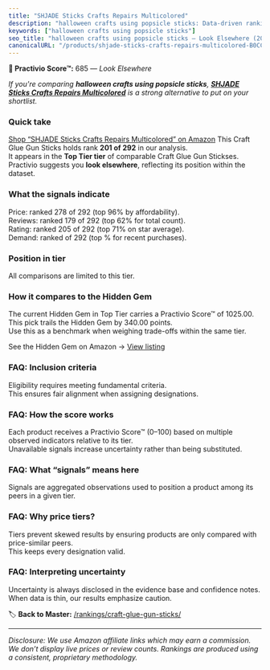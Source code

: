 ```yaml
---
title: "SHJADE Sticks Crafts Repairs Multicolored"
description: "halloween crafts using popsicle sticks: Data-driven ranking using the Practivio Score™. Positioned by quality, value, demand, findability, momentum."
keywords: ["halloween crafts using popsicle sticks"]
seo_title: "halloween crafts using popsicle sticks — Look Elsewhere (2025)"
canonicalURL: "/products/shjade-sticks-crafts-repairs-multicolored-B0CCCT7YFW/"
---
```


**🚫 Practivio Score™:** 685 — _Look Elsewhere_


*If you're comparing **halloween crafts using popsicle sticks**, **[SHJADE Sticks Crafts Repairs Multicolored](https://www.amazon.com/dp/B0CCCT7YFW?tag=practivio-20)** is a strong alternative to put on your shortlist.*
### Quick take
[Shop “SHJADE Sticks Crafts Repairs Multicolored” on Amazon](https://www.amazon.com/dp/B0CCCT7YFW?tag=practivio-20)
This Craft Glue Gun Sticks holds rank **201 of 292** in our analysis.  
It appears in the **Top Tier tier** of comparable Craft Glue Gun Stickses.  
Practivio suggests you **look elsewhere**, reflecting its position within the dataset.

### What the signals indicate
Price: ranked 278 of 292 (top 96% by affordability).  
Reviews: ranked 179 of 292 (top 62% for total count).  
Rating: ranked 205 of 292 (top 71% on star average).  
Demand: ranked  of 292 (top % for recent purchases).

### Position in tier
All comparisons are limited to this tier.

### How it compares to the Hidden Gem
The current Hidden Gem in Top Tier carries a Practivio Score™ of 1025.00.  
This pick trails the Hidden Gem by 340.00 points.  
Use this as a benchmark when weighing trade-offs within the same tier.  

See the Hidden Gem on Amazon → [View listing](https://www.amazon.com/dp/B088HF5ZQ1?tag=practivio-20)

### FAQ: Inclusion criteria
Eligibility requires meeting fundamental criteria.  
This ensures fair alignment when assigning designations.

### FAQ: How the score works
Each product receives a Practivio Score™ (0–100) based on multiple observed indicators relative to its tier.  
Unavailable signals increase uncertainty rather than being substituted.

### FAQ: What “signals” means here
Signals are aggregated observations used to position a product among its peers in a given tier.

### FAQ: Why price tiers?
Tiers prevent skewed results by ensuring products are only compared with price-similar peers.  
This keeps every designation valid.

### FAQ: Interpreting uncertainty
Uncertainty is always disclosed in the evidence base and confidence notes.  
When data is thin, our results emphasize caution.


🏷️ **Back to Master:** [/rankings/craft-glue-gun-sticks/](/rankings/craft-glue-gun-sticks/)

---
_Disclosure: We use Amazon affiliate links which may earn a commission. We don’t display live prices or review counts. Rankings are produced using a consistent, proprietary methodology._
